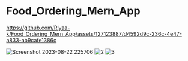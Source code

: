 # Food_Ordering_Mern_App


https://github.com/Riyaa-k/Food_Ordering_Mern_App/assets/127123887/d4592d9c-236c-4e47-a833-ab9cafe1386c

![Screenshot 2023-08-22 225706](https://github.com/Riyaa-k/Food_Ordering_Mern_App/assets/127123887/4bb51965-7da6-454b-8f7f-0117ede2b785)
![2](https://github.com/Riyaa-k/Food_Ordering_Mern_App/assets/127123887/bfb6cfe3-ab3e-4dfd-97d9-fc8d662e0644)
![3](https://github.com/Riyaa-k/Food_Ordering_Mern_App/assets/127123887/bd4dfe40-5eea-4ced-be96-7b15a79eed47)
